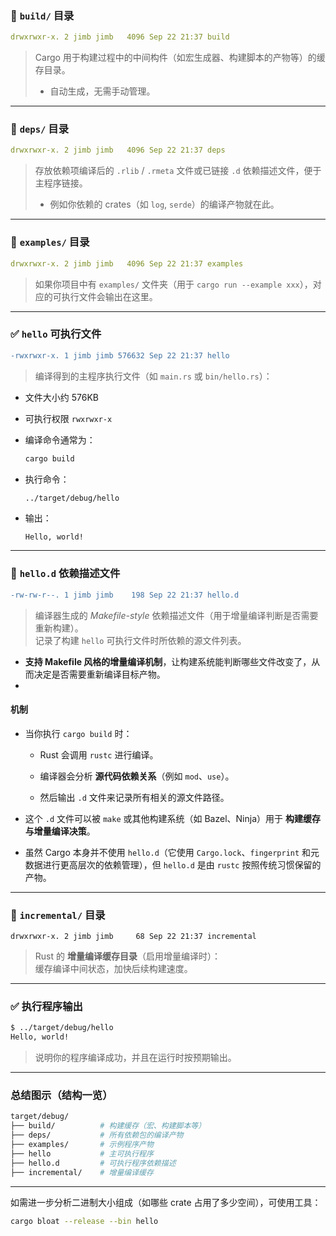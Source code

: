 ### 📁 `build/` 目录

```yaml
drwxrwxr-x. 2 jimb jimb   4096 Sep 22 21:37 build
```

> Cargo 用于构建过程中的中间构件（如宏生成器、构建脚本的产物等）的缓存目录。
> 
> -   自动生成，无需手动管理。
>     

---

### 📁 `deps/` 目录

```yaml
drwxrwxr-x. 2 jimb jimb   4096 Sep 22 21:37 deps
```

> 存放依赖项编译后的 `.rlib` / `.rmeta` 文件或已链接 `.d` 依赖描述文件，便于主程序链接。
> 
> -   例如你依赖的 crates（如 `log`, `serde`）的编译产物就在此。
>     

---

### 📁 `examples/` 目录

```yaml
drwxrwxr-x. 2 jimb jimb   4096 Sep 22 21:37 examples
```

> 如果你项目中有 `examples/` 文件夹（用于 `cargo run --example xxx`），对应的可执行文件会输出在这里。

---

### ✅ `hello` 可执行文件

```diff
-rwxrwxr-x. 1 jimb jimb 576632 Sep 22 21:37 hello
```

> 编译得到的主程序执行文件（如 `main.rs` 或 `bin/hello.rs`）：

-   文件大小约 576KB
    
-   可执行权限 `rwxrwxr-x`
    
-   编译命令通常为：
    
    ```bash
    cargo build
    ```
    
-   执行命令：
    
    ```bash
    ../target/debug/hello
    ```
    
-   输出：
    
    ```text
    Hello, world!
    ```
    

---

### 📄 `hello.d` 依赖描述文件

```diff
-rw-rw-r--. 1 jimb jimb    198 Sep 22 21:37 hello.d
```

> 编译器生成的 *Makefile-style* 依赖描述文件（用于增量编译判断是否需要重新构建）。  
> 记录了构建 `hello` 可执行文件时所依赖的源文件列表。

- **支持 Makefile 风格的增量编译机制**，让构建系统能判断哪些文件改变了，从而决定是否需要重新编译目标产物。
- 
#### 机制
- 当你执行 `cargo build` 时：
    
    - Rust 会调用 `rustc` 进行编译。
        
    - 编译器会分析 **源代码依赖关系**（例如 `mod`、`use`）。
        
    - 然后输出 `.d` 文件来记录所有相关的源文件路径。
        
- 这个 `.d` 文件可以被 `make` 或其他构建系统（如 Bazel、Ninja）用于 **构建缓存与增量编译决策**。
    
- 虽然 Cargo 本身并不使用 `hello.d`（它使用 `Cargo.lock`、`fingerprint` 和元数据进行更高层次的依赖管理），但 `hello.d` 是由 `rustc` 按照传统习惯保留的产物。
---

### 📁 `incremental/` 目录

```
drwxrwxr-x. 2 jimb jimb     68 Sep 22 21:37 incremental
```

> Rust 的 **增量编译缓存目录**（启用增量编译时）：  
> 缓存编译中间状态，加快后续构建速度。

---

### ✅ 执行程序输出

```bash
$ ../target/debug/hello
Hello, world!
```

> 说明你的程序编译成功，并且在运行时按预期输出。

---

### 总结图示（结构一览）

```bash
target/debug/
├── build/          # 构建缓存（宏、构建脚本等）
├── deps/           # 所有依赖包的编译产物
├── examples/       # 示例程序产物
├── hello           # 主可执行程序
├── hello.d         # 可执行程序依赖描述
├── incremental/    # 增量编译缓存
```

---

如需进一步分析二进制大小组成（如哪些 crate 占用了多少空间），可使用工具：

```bash
cargo bloat --release --bin hello
```